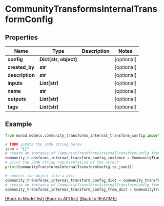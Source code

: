 # CommunityTransformsInternalTransformConfig


## Properties

Name | Type | Description | Notes
------------ | ------------- | ------------- | -------------
**config** | **Dict[str, object]** |  | [optional] 
**created_by** | **str** |  | [optional] 
**description** | **str** |  | [optional] 
**inputs** | **List[str]** |  | [optional] 
**name** | **str** |  | [optional] 
**outputs** | **List[str]** |  | [optional] 
**tags** | **List[str]** |  | [optional] 

## Example

```python
from monad.models.community_transforms_internal_transform_config import CommunityTransformsInternalTransformConfig

# TODO update the JSON string below
json = "{}"
# create an instance of CommunityTransformsInternalTransformConfig from a JSON string
community_transforms_internal_transform_config_instance = CommunityTransformsInternalTransformConfig.from_json(json)
# print the JSON string representation of the object
print(CommunityTransformsInternalTransformConfig.to_json())

# convert the object into a dict
community_transforms_internal_transform_config_dict = community_transforms_internal_transform_config_instance.to_dict()
# create an instance of CommunityTransformsInternalTransformConfig from a dict
community_transforms_internal_transform_config_from_dict = CommunityTransformsInternalTransformConfig.from_dict(community_transforms_internal_transform_config_dict)
```
[[Back to Model list]](../README.md#documentation-for-models) [[Back to API list]](../README.md#documentation-for-api-endpoints) [[Back to README]](../README.md)


